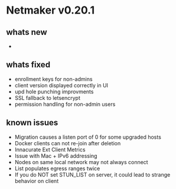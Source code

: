 
# Netmaker v0.20.1

## whats new
- 
    
## whats fixed
- enrollment keys for non-admins 
- client version displayed correctly in UI
- upd hole punching improvments
- SSL fallback to letsencrypt
- permission handling for non-admin users


## known issues
- Migration causes a listen port of 0 for some upgraded hosts
- Docker clients can not re-join after deletion
- Innacurate Ext Client Metrics 
- Issue with Mac + IPv6 addressing
- Nodes on same local network may not always connect
- List populates egress ranges twice
- If you do NOT set STUN_LIST on server, it could lead to strange behavior on client
